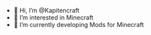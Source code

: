 - 👋 Hi, I’m @Kapitencraft
- 👀 I’m interested in Minecraft
- 🌱 I’m currently developing Mods for Minecraft

<!---
Kapitencraft/Kapitencraft is a ✨ special ✨ repository because its `README.md` (this file) appears on your GitHub profile.
You can click the Preview link to take a look at your changes.
--->
